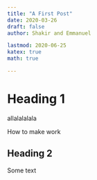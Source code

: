 ```yaml
---
title: "A First Post"
date: 2020-03-26
draft: false
author: Shakir and Emmanuel

lastmod: 2020-06-25
katex: true
math: true

---
```


# Heading 1

allalalalala

How to make work

## Heading 2

Some text
